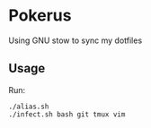 # Pokerus

Using GNU stow to sync my dotfiles

## Usage

Run:

	./alias.sh
	./infect.sh bash git tmux vim
